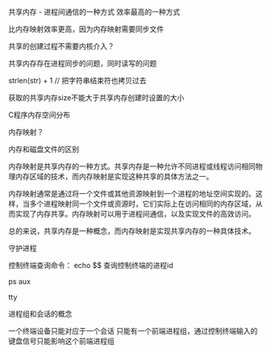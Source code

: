共享内存 - 进程间通信的一种方式
效率最高的一种方式

比内存映射效率更高，因为内存映射需要同步文件

共享的创建过程不需要内核介入？

共享内存存在进程同步的问题，同时读写的问题

strlen(str) + 1 // 把字符串结束符也拷贝过去

获取的共享内存size不能大于共享内存创建时设置的大小

C程序内存空间分布

内存映射？

内存和磁盘文件的区别

内存映射是共享内存的一种方式。共享内存是一种允许不同进程或线程访问相同物理内存区域的技术，而内存映射是实现这种共享的具体方法之一。

内存映射通常是通过将一个文件或其他资源映射到一个进程的地址空间实现的。这样，当多个进程映射同一个文件或资源时，它们实际上在访问相同的内存区域，从而实现了内存共享。内存映射可以用于进程间通信，以及实现文件的高效访问。

总的来说，共享内存是一种概念，而内存映射是实现共享内存的一种具体技术。



守护进程

控制终端查询命令： 
echo $$ 查询控制终端的进程id

ps aux

tty

进程组和会话的概念

一个终端设备只能对应于一个会话
只能有一个前端进程组，通过控制终端输入的键盘信号只能影响这个前端进程组
